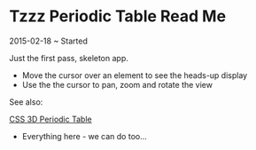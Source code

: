 Tzzz Periodic Table Read Me
===

2015-02-18 ~ Started

Just the first pass, skeleton app.

* Move the cursor over an element to see the heads-up display
* Use the the cursor to pan, zoom and rotate the view


See also:

<a href=http://mrdoob.github.io/three.js/examples/#css3d_periodictable target=_blank >CSS 3D Periodic Table</a>

* Everything here - we can do too...